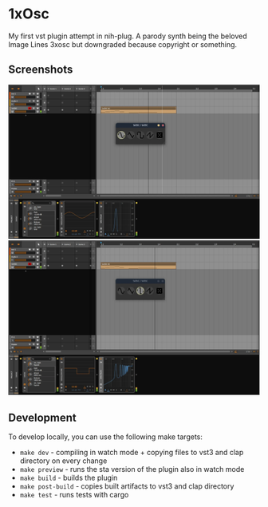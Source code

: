 # 1xOsc
My first vst plugin attempt in nih-plug. A parody synth being the beloved Image Lines 3xosc but downgraded because copyright or something.

## Screenshots
![preview screenshot sine wave](./assets/preview-sine.webp)
![preview screenshot square wave](./assets/preview-square.webp)

## Development

To develop locally, you can use the following make targets:

- `make dev` - compiling in watch mode + copying files to vst3 and clap directory on every change
- `make preview` - runs the sta version of the plugin also in watch mode
- `make build` - builds the plugin
- `make post-build` - copies built artifacts to vst3 and clap directory
- `make test` - runs tests with cargo
